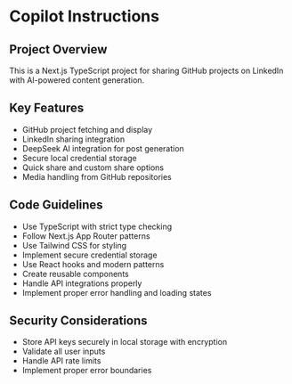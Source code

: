 # Copilot Instructions

<!-- Use this file to provide workspace-specific custom instructions to Copilot. For more details, visit https://code.visualstudio.com/docs/copilot/copilot-customization#_use-a-githubcopilotinstructionsmd-file -->

## Project Overview

This is a Next.js TypeScript project for sharing GitHub projects on LinkedIn with AI-powered content generation.

## Key Features

- GitHub project fetching and display
- LinkedIn sharing integration
- DeepSeek AI integration for post generation
- Secure local credential storage
- Quick share and custom share options
- Media handling from GitHub repositories

## Code Guidelines

- Use TypeScript with strict type checking
- Follow Next.js App Router patterns
- Use Tailwind CSS for styling
- Implement secure credential storage
- Use React hooks and modern patterns
- Create reusable components
- Handle API integrations properly
- Implement proper error handling and loading states

## Security Considerations

- Store API keys securely in local storage with encryption
- Validate all user inputs
- Handle API rate limits
- Implement proper error boundaries
